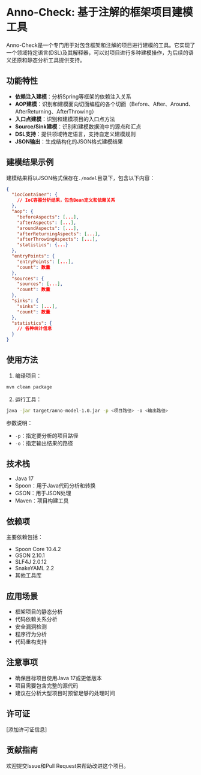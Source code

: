 # Anno-Check: 基于注解的框架项目建模工具

Anno-Check是一个专门用于对包含框架和注解的项目进行建模的工具。它实现了一个领域特定语言(DSL)及其解释器，可以对项目进行多种建模操作，为后续的语义还原和静态分析工具提供支持。

## 功能特性

- **依赖注入建模**：分析Spring等框架的依赖注入关系
- **AOP建模**：识别和建模面向切面编程的各个切面（Before、After、Around、AfterReturning、AfterThrowing）
- **入口点建模**：识别和建模项目的入口点方法
- **Source/Sink建模**：识别和建模数据流中的源点和汇点
- **DSL支持**：提供领域特定语言，支持自定义建模规则
- **JSON输出**：生成结构化的JSON格式建模结果

## 建模结果示例

建模结果将以JSON格式保存在`./model`目录下，包含以下内容：

```json
{
  "iocContainer": {
    // IoC容器分析结果，包含Bean定义和依赖关系
  },
  "aop": {
    "beforeAspects": [...],
    "afterAspects": [...],
    "aroundAspects": [...],
    "afterReturningAspects": [...],
    "afterThrowingAspects": [...],
    "statistics": {...}
  },
  "entryPoints": {
    "entryPoints": [...],
    "count": 数量
  },
  "sources": {
    "sources": [...],
    "count": 数量
  },
  "sinks": {
    "sinks": [...],
    "count": 数量
  },
  "statistics": {
    // 各种统计信息
  }
}
```

## 使用方法

1. 编译项目：
```bash
mvn clean package
```

2. 运行工具：
```bash
java -jar target/anno-model-1.0.jar -p <项目路径> -o <输出路径>
```

参数说明：
- `-p`：指定要分析的项目路径
- `-o`：指定输出结果的路径

## 技术栈

- Java 17
- Spoon：用于Java代码分析和转换
- GSON：用于JSON处理
- Maven：项目构建工具

## 依赖项

主要依赖包括：
- Spoon Core 10.4.2
- GSON 2.10.1
- SLF4J 2.0.12
- SnakeYAML 2.2
- 其他工具库

## 应用场景

- 框架项目的静态分析
- 代码依赖关系分析
- 安全漏洞检测
- 程序行为分析
- 代码重构支持

## 注意事项

- 确保目标项目使用Java 17或更低版本
- 项目需要包含完整的源代码
- 建议在分析大型项目时预留足够的处理时间

## 许可证

[添加许可证信息]

## 贡献指南

欢迎提交Issue和Pull Request来帮助改进这个项目。